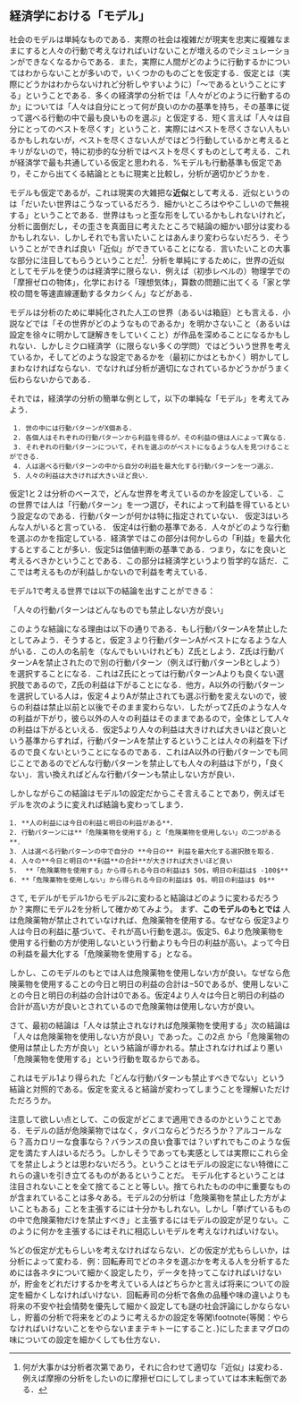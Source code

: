 ## 経済学における「モデル」
社会のモデルは単純なものである．実際の社会は複雑だが現実を忠実に複雑なままにすると人々の行動で考えなければいけないことが増えるのでシミュレーションができなくなるからである．また，実際に人間がどのように行動するかについてはわからないことが多いので，いくつかのものごとを仮定する．仮定とは（実際にどうかはわからないけれど分析しやすいように）「〜であるということにする」ということである．多くの経済学の分析では「人々がどのように行動するのか」については「人々は自分にとって何が良いのかの基準を持ち，その基準に従って選べる行動の中で最も良いものを選ぶ」と仮定する．短く言えば「人々は自分にとってのベストを尽くす」ということ．実際にはベストを尽くさない人もいるかもしれないが，ベストを尽くさない人がではどう行動しているかと考えるとキリがないので，特に初歩的な分析ではベストを尽くすものとして考える．これが経済学で最も共通している仮定と思われる．%モデルも行動基準も仮定であり，そこから出てくる結論とともに現実と比較し，分析が適切かどうかを．

モデルも仮定であるが，これは現実の大雑把な**近似**として考える．近似というのは「だいたい世界はこうなっているだろう．細かいところはややこしいので無視する」ということである．世界はもっと歪な形をしているかもしれないけれど，分析に面倒だし，その歪さを真面目に考えたところで結論の細かい部分は変わるかもしれない．しかしそれでも言いたいことはあんまり変わらないだろう．そういうことができれば良い「近似」ができていることになる．言いたいことの大事な部分に注目してもらうということだ[^ftnt1]．分析を単純にするために，世界の近似としてモデルを使うのは経済学に限らない．例えば（初歩レベルの）物理学での「摩擦ゼロの物体」，化学における「理想気体」，算数の問題に出てくる「家と学校の間を等速直線運動するタカシくん」などがある．

[^ftnt1]: 何が大事かは分析者次第であり，それに合わせて適切な「近似」は変わる．例えば摩擦の分析をしたいのに摩擦ゼロにしてしまっていては本末転倒である．

モデルは分析のために単純化された人工の世界（あるいは箱庭）とも言える．小説などでは「その世界がどのようなものであるか」を明かさないこと（あるいは設定を徐々に明かして謎解きをしていくこと）が作品を深めることになるかもしれない．しかしミクロ経済学（に限らない多くの学問）ではどういう世界を考えているか，そしてどのような設定であるかを（最初にかはともかく）明かしてしまわなければならない．でなければ分析が適切になされているかどうかがうまく伝わらないからである．

それでは，経済学の分析の簡単な例として，以下の単純な「モデル」を考えてみよう．
```{admonition} モデル1
 1. 世の中には行動パターンがX個ある.
 2. 各個人はそれぞれの行動パターンから利益を得るが，その利益の値は人によって異なる．
 3. それぞれの行動パターンについて，それを選ぶのがベストになるような人を見つけることができる．
 4. 人は選べる行動パターンの中から自分の利益を最大化する行動パターンを一つ選ぶ.
 5. 人々の利益は大きければ大きいほど良い.
```
仮定1と２は分析のベースで，どんな世界を考えているのかを設定している．この世界では人は「行動パターン」を一つ選び，それによって利益を得ているという設定なのである．行動パターンが何かは特に指定されていない．
仮定3はいろんな人がいると言っている．
仮定4は行動の基準である．人々がどのような行動を選ぶのかを指定している．経済学ではこの部分は何かしらの「利益」を最大化するとすることが多い．仮定5は価値判断の基準である．つまり，なにを良いと考えるべきかということである．この部分は経済学というより哲学的な話だ．ここでは考えるものが利益しかないので利益を考えている．

 モデル1で考える世界では以下の結論を出すことができる：
 
 「人々の行動パターンはどんなものでも禁止しない方が良い」
 
 このような結論になる理由は以下の通りである．もし行動パターンAを禁止したとしてみよう．そうすると，仮定３より行動パターンAがベストになるような人がいる．この人の名前を（なんでもいいけれども）Z氏としよう．Z氏は行動パターンAを禁止されたので別の行動パターン（例えば行動パターンBとしよう）を選択することになる．これはZ氏にとっては行動パターンAよりも良くない選択肢であるので，Z氏の利益は下がることになる．他方，A以外の行動パターンを選択している人は，仮定４よりAが禁止されても選ぶ行動を変えないので，彼らの利益は禁止以前と以後でそのまま変わらない．したがってZ氏のような人々の利益が下がり，彼ら以外の人々の利益はそのままであるので，全体として人々の利益は下がるといえる．仮定5より人々の利益は大きければ大きいほど良いという基準からすれば，行動パターンAを禁止するということは人々の利益を下げるので良くないということになるのである．これはA以外の行動パターンでも同じことであるのでどんな行動パターンを禁止しても人々の利益は下がり，「良くない」．言い換えればどんな行動パターンも禁止しない方が良い．
 
 しかしながらこの結論はモデル1の設定だからこそ言えることであり，例えばモデルを次のように変えれば結論も変わってしまう．
```{admonition}　モデル２
1. **人の利益には今日の利益と明日の利益がある**．
2. 行動パターンには**「危険薬物を使用する」と「危険薬物を使用しない」の二つがある**．
3. 人は選べる行動パターンの中で自分の **今日の** 利益を最大化する選択肢を取る.
4. 人々の**今日と明日の**利益**の合計**が大きければ大きいほど良い
5.  **「危険薬物を使用する」から得られる今日の利益は$ 50$，明日の利益は$ -100$**
6. **「危険薬物を使用しない」から得られる今日の利益は$ 0$，明日の利益は$ 0$**
```

 さて, モデルがモデル1からモデル2に変わると結論はどのように変わるだろうか？実際にモデル2を分析して確かめてみよう。
 まず、**このモデルのもとでは** 人は危険薬物が禁止されていなければ、危険薬物を使用する。なぜなら
 仮定3より人は今日の利益に基づいて、それが高い行動を選ぶ。仮定5、6より危険薬物を使用する行動の方が使用しないという行動よりも今日の利益が高い。よって今日の利益を最大化する「危険薬物を使用する」となる。

 しかし、このモデルのもとでは人は危険薬物を使用しない方が良い。なぜなら危険薬物を使用することの今日と明日の利益の合計は$-50$であるが、使用しないことの今日と明日の利益の合計は$0$である。仮定4より人々は今日と明日の利益の合計が高い方が良いとされているので危険薬物は使用しない方が良い。

さて、最初の結論は「人々は禁止されなければ危険薬物を使用する」次の結論は「人々は危険薬物を使用しない方が良い」であった。この2点
から「危険薬物の使用は禁止した方が良い」という結論が導かれる。禁止されなければより悪い「危険薬物を使用する」という行動を取るからである。

これはモデル1より得られた「どんな行動パターンも禁止すべきでない」という結論と対照的である。仮定を変えると結論が変わってしまうことを理解いただけただろうか。

注意して欲しい点として、この仮定がどこまで適用できるのかということである．モデルの話が危険薬物ではなく，タバコならどうだろうか？アルコールなら？高カロリーな食事なら？バランスの良い食事では？いずれでもこのような仮定を満たす人はいるだろう。しかしそうであっても実感としては実際にこれら全てを禁止しようとは思わないだろう。ということはモデルの設定にない特徴にこれらの違いを引き立てるものがあるということだ。
モデル化するということは注目されないことを全て捨てることと等しい。捨てられたものの中に重要なものが含まれていることは多々ある。モデル2の分析は「危険薬物を禁止した方がよいこともある」ことを主張するには十分かもしれない。しかし「挙げているものの中で危険薬物だけを禁止すべき」と主張するにはモデルの設定が足りない。このように何かを主張するにはそれに相応しいモデルを考えなければいけない。

%どの仮定が尤もらしいを考えなければならない．どの仮定が尤もらしいか，は分析によって変わる．例：回転寿司でどのネタを選ぶかを考える人を分析するためには各ネタについて細かく設定したり，データを持ってこなければいけないが，貯金をどれだけするかを考えている人はどちらかと言えば将来についての設定を細かくしなければいけない．回転寿司の分析で各魚の品種や味の違いよりも将来の不安や社会情勢を優先して細かく設定しても謎の社会評論にしかならないし，貯蓄の分析で将来をどのように考えるかの設定を等閑\footnote{等閑：やらなければいけないことをやらないままテキトーにすること．}にしたままマグロの味についての設定を細かくしても仕方ない．
